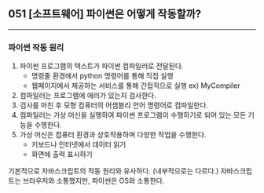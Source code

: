 ## 051 [소프트웨어] 파이썬은 어떻게 작동할까?
---

### 파이썬 작동 원리
1. 파이썬 프로그램의 텍스트가 파이썬 컴파일러로 전달된다.
   - 명령줄 환경에서 python 명령어를 통해 직접 실행
   - 웹페이지에서 제공하는 서비스를 통해 간접적으로 실행 ex) MyCompiler
2. 컴파일러는 프로그램에 에러가 있는지 검사한다.
3. 검사를 마친 후 모형 컴퓨터의 어셈블리 언어 명령어로 컴파일한다.
4. 컴파일러는 가상 머신을 실행하여 파이썬 프로그램이 수행하기로 되어 있는 모든 기능을 수행한다.
5. 가상 머신은 컴퓨터 환경과 상호작용하며 다양한 작업을 수행한다.
   - 키보드나 인터넷에서 데이터 읽기
   - 화면에 출력 표시하기

기본적으로 자바스크립트의 작동 원리와 유사하다. (내부적으로는 다르다.) 자바스크립트는 브라우저와 소통했지만, 파이썬은 OS와 소통한다.